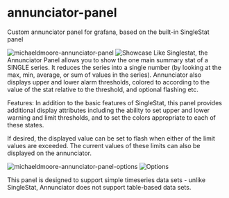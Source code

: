# annunciator-panel
Custom annunciator panel for grafana, based on the built-in SingleStat panel

![michaeldmoore-annunciator-panel](https://user-images.githubusercontent.com/3724718/27811485-a2f3e7b8-601b-11e7-9c4c-ea0490d57a06.png)
![Showcase](https://michaeldmoore/michaeldmoore-annunciator-panel/src/img/Showcase.gif)
Like Singlestat, the Annunciator Panel allows you to show the one main summary stat of a SINGLE series. It reduces the series into a single number (by looking at the max, min, average, or sum of values in the series). Annunciator also displays upper and lower alarm thresholds, colored to according to the value of the stat relative to the threshold, and optional flashing etc.

Features:
In addition to the basic features of SingleStat, this panel provides additional display attributes including the ability to set upper and lower warning and limit thresholds, and to set the colors appropriate to each of these states.

If desired, the displayed value can be set to flash when either of the limit values are exceeded.  The current values of these limits can also be displayed on the annunciator.

![michaeldmoore-annunciator-panel-options](https://user-images.githubusercontent.com/3724718/27811487-a615c132-601b-11e7-83a8-0412e57c605e.png)
![Options](https://michaeldmoore/michaeldmoore-annunciator-panel/src/img/Options.png)

This panel is designed to support simple timeseries data sets - unlike SingleStat, Annunciator does not support table-based data sets.
